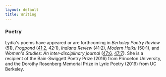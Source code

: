 ```yaml
---
layout: default
title: Writing
---
```


### Poetry

Lydia's poems have appeared or are forthcoming in *Berkeley Poetry Review* (51), *Frogpond* ([41:2](/poems/blackberry.md), 42:1), *Indiana Review* (41:2), *Modern Haiku* (50:1), and *Women's Studies: An inter-disciplinary journal* ([47:6](https://www.tandfonline.com/eprint/TZPzIzbIQ9FtvsHs9rX8/full), [47:7](https://www.tandfonline.com/doi/full/10.1080/00497878.2018.1545961)). She is a recipient of the Bain-Swiggett Poetry Prize (2016) from Princeton University, and the Dorothy Rosenberg Memorial Prize in Lyric Poetry (2019) from UC Berkeley.


